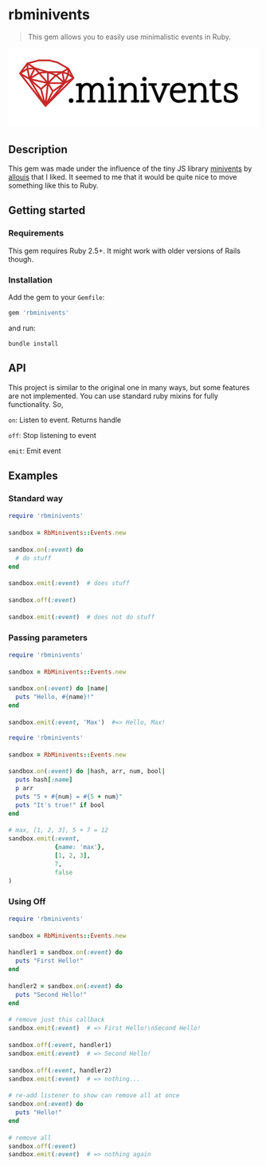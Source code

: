 # rbminivents

> This gem allows you to easily use minimalistic events in Ruby.

![rb.minvents logo](https://github.com/maxbarsukov/rbminivents/blob/master/docs/images/logo.png?raw=true)

## Description
This gem was made under the influence of the tiny JS library [minivents](https://github.com/allouis/minivents) by [allouis](https://github.com/allouis) that I liked.
It seemed to me that it would be quite nice to move something like this to Ruby.

## Getting started

### Requirements

This gem requires Ruby 2.5+. It might work with older versions of Rails though.

### Installation

Add the gem to your `Gemfile`:

```ruby
gem 'rbminivents'
```

and run:

```
bundle install
```

## API
This project is similar to the original one in many ways, but some features are not implemented. You can use standard ruby mixins for fully functionality. So,

`on`: Listen to event. Returns handle

`off`: Stop listening to event 

`emit`: Emit event


## Examples
### Standard way
```ruby
require 'rbminivents'

sandbox = RbMinivents::Events.new

sandbox.on(:event) do
  # do stuff
end

sandbox.emit(:event)  # does stuff

sandbox.off(:event)

sandbox.emit(:event)  # does not do stuff
```

### Passing parameters
```ruby
require 'rbminivents'

sandbox = RbMinivents::Events.new

sandbox.on(:event) do |name|
  puts "Hello, #{name}!"
end

sandbox.emit(:event, 'Max')  #=> Hello, Max!
```

```ruby
require 'rbminivents'

sandbox = RbMinivents::Events.new

sandbox.on(:event) do |hash, arr, num, bool|
  puts hash[:name]
  p arr
  puts "5 + #{num} = #{5 + num}"
  puts "It's true!" if bool
end

# max, [1, 2, 3], 5 + 7 = 12
sandbox.emit(:event,
             {name: 'max'},
             [1, 2, 3],
             7,
             false
)
```

### Using Off
```ruby
require 'rbminivents'

sandbox = RbMinivents::Events.new

handler1 = sandbox.on(:event) do
  puts "First Hello!"
end

handler2 = sandbox.on(:event) do
  puts "Second Hello!"
end

# remove just this callback
sandbox.emit(:event)  # => First Hello!\nSecond Hello!

sandbox.off(:event, handler1)
sandbox.emit(:event)  # => Second Hello!

sandbox.off(:event, handler2)
sandbox.emit(:event)  # => nothing...

# re-add listener to show can remove all at once
sandbox.on(:event) do
  puts "Hello!"
end

# remove all
sandbox.off(:event)
sandbox.emit(:event)  # => nothing again
```
